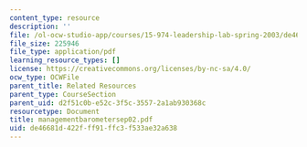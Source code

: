 ```yaml
---
content_type: resource
description: ''
file: /ol-ocw-studio-app/courses/15-974-leadership-lab-spring-2003/de46681d422fff91ffc3f533ae32a638_managementbarometersep02.pdf
file_size: 225946
file_type: application/pdf
learning_resource_types: []
license: https://creativecommons.org/licenses/by-nc-sa/4.0/
ocw_type: OCWFile
parent_title: Related Resources
parent_type: CourseSection
parent_uid: d2f51c0b-e52c-3f5c-3557-2a1ab930368c
resourcetype: Document
title: managementbarometersep02.pdf
uid: de46681d-422f-ff91-ffc3-f533ae32a638
---
```

